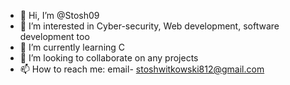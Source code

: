 - 👋 Hi, I’m @Stosh09
- 👀 I’m interested in Cyber-security, Web development, software development too
- 🌱 I’m currently learning C
- 💞️ I’m looking to collaborate on any projects
- 📫 How to reach me: email- stoshwitkowski812@gmail.com

<!---
Stosh09/Stosh09 is a ✨ special ✨ repository because its `README.md` (this file) appears on your GitHub profile.
You can click the Preview link to take a look at your changes.
--->
